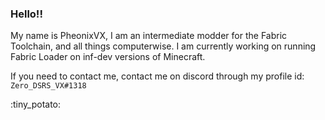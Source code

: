 ### Hello!!

My name is PheonixVX, I am an intermediate modder for the Fabric Toolchain, and all things computerwise.
I am currently working on running Fabric Loader on inf-dev versions of Minecraft.

If you need to contact me, contact me on discord through my profile id: `Zero_DSRS_VX#1318`

:tiny_potato:


